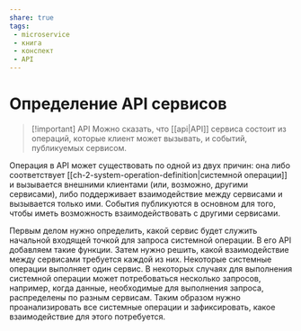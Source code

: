 ```yaml
---
share: true
tags: 
 - microservice
 - книга
 - конспект
 - API
---
```

# Определение API сервисов
> [!important] API
> Можно сказать, что [[api|API]] сервиса состоит из операций, которые клиент может вызывать, и событий, публикуемых сервисом.

Операция в API может существовать по одной из двух причин: она либо соответствует [[ch-2-system-operation-definition|системной операции]] и вызывается внешними клиентами (или, возможно, другими сервисами), либо поддерживает взаимодействие между сервисами и вызывается только ими. События публикуются в основном для того, чтобы иметь возможность взаимодействовать с другими сервисами.

Первым делом нужно определить, какой сервис будет служить начальной входящей точкой для запроса системной операции. В его API добавляем такие функции. Затем нужно решить, какой взаимодействие между сервисами требуется каждой из них. Некоторые системные операции выполняет один сервис. В некоторых случаях для выполнения системной операции может потребоваться несколько запросов, например, когда данные, необходимые для выполнения запроса, распределены по разным сервисам. Таким образом нужно проанализировать все системные операции и зафиксировать, какое взаимодействие для этого потребуется.
